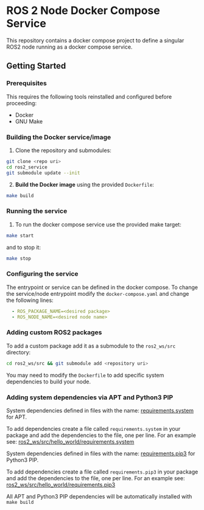 # ROS 2 Node Docker Compose Service 

This repository contains a docker compose project to define a singular
ROS2 node running as a docker compose service.

## Getting Started

### Prerequisites
This requires the following tools reinstalled and configured before proceeding:
- Docker
- GNU Make

### Building the Docker service/image

1. Clone the repository and submodules:
```bash
git clone <repo uri>
cd ros2_service
git submodule update --init
```

2. **Build the Docker image** using the provided `Dockerfile`:
```bash
make build
```

### Running the service
1. To run the docker compose service use the provided make target:
```bash
make start 
```
and to stop it:
```bash
make stop
```


### Configuring the service
The entrypoint or service can be defined in the docker compose. To change the
service/node entrypoint modify the `docker-compose.yaml` and change the
following lines:
```yaml
  - ROS_PACKAGE_NAME=<desired package>
  - ROS_NODE_NAME=<desired node name>
```

### Adding custom ROS2 packages
To add a custom package add it as a submodule to the `ros2_ws/src` directory:
```bash
cd ros2_ws/src && git submodule add <repository uri>
```

You may need to modify the `Dockerfile` to add specific system dependencies to
build your node.

### Adding system dependencies via APT and Python3 PIP
System dependencies defined in files with the name: 
[requirements.system](ros2_ws/src/hello_world/requirements.system)
for APT.

To add dependencies create a file called `requirements.system` in your package
and add the dependencies to the file, one per line.
For an example see: [ros2_ws/src/hello_world/requirements.system](ros2_ws/src/hello_world/requirements.system)

System dependencies defined in files with the name: 
[requirements.pip3](ros2_ws/src/hello_world/requirements.pip3)
for Python3 PIP.

To add dependencies create a file called `requirements.pip3` in your package
and add the dependencies to the file, one per line.
For an example see: [ros2_ws/src/hello_world/requirements.pip3](ros2_ws/src/hello_world/requirements.pip3)

All APT and Python3 PIP dependencies will be automatically installed with `make build`




